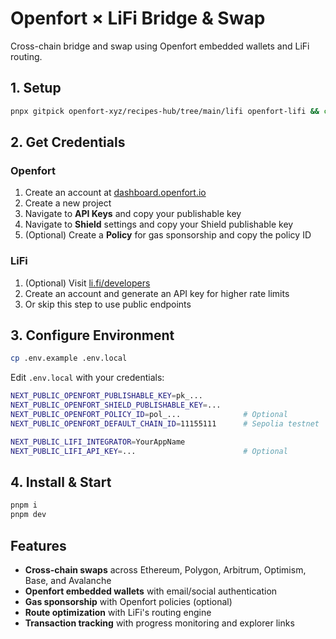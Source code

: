 # Openfort × LiFi Bridge & Swap

Cross-chain bridge and swap using Openfort embedded wallets and LiFi routing.

## 1. Setup

```sh
pnpx gitpick openfort-xyz/recipes-hub/tree/main/lifi openfort-lifi && cd openfort-lifi
```

## 2. Get Credentials

### Openfort

1. Create an account at [dashboard.openfort.io](https://dashboard.openfort.io)
2. Create a new project
3. Navigate to **API Keys** and copy your publishable key
4. Navigate to **Shield** settings and copy your Shield publishable key
5. (Optional) Create a **Policy** for gas sponsorship and copy the policy ID

### LiFi

1. (Optional) Visit [li.fi/developers](https://li.fi/developers)
2. Create an account and generate an API key for higher rate limits
3. Or skip this step to use public endpoints

## 3. Configure Environment

```sh
cp .env.example .env.local
```

Edit `.env.local` with your credentials:

```sh
NEXT_PUBLIC_OPENFORT_PUBLISHABLE_KEY=pk_...
NEXT_PUBLIC_OPENFORT_SHIELD_PUBLISHABLE_KEY=...
NEXT_PUBLIC_OPENFORT_POLICY_ID=pol_...              # Optional
NEXT_PUBLIC_OPENFORT_DEFAULT_CHAIN_ID=11155111      # Sepolia testnet

NEXT_PUBLIC_LIFI_INTEGRATOR=YourAppName
NEXT_PUBLIC_LIFI_API_KEY=...                        # Optional
```

## 4. Install & Start

```sh
pnpm i
pnpm dev
```

## Features

- **Cross-chain swaps** across Ethereum, Polygon, Arbitrum, Optimism, Base, and Avalanche
- **Openfort embedded wallets** with email/social authentication
- **Gas sponsorship** with Openfort policies (optional)
- **Route optimization** with LiFi's routing engine
- **Transaction tracking** with progress monitoring and explorer links
